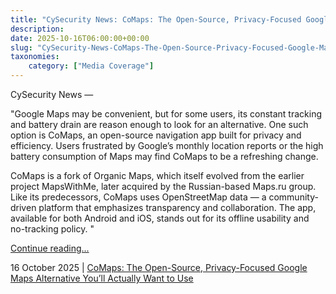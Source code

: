 ```yaml
---
title: "CySecurity News: CoMaps: The Open-Source, Privacy-Focused Google Maps Alternative You’ll Actually Want to Use"
description: 
date: 2025-10-16T06:00:00+00:00
slug: "CySecurity-News-CoMaps-The-Open-Source-Privacy-Focused-Google-Maps-Alternative-Youll-Actually-Want-to-Use"
taxonomies:
    category: ["Media Coverage"]
---
```


CySecurity News —
 
"Google Maps may be convenient, but for some users, its constant tracking and battery drain are reason enough to look for an alternative. One such option is CoMaps, an open-source navigation app built for privacy and efficiency. Users frustrated by Google’s monthly location reports or the high battery consumption of Maps may find CoMaps to be a refreshing change. 

CoMaps is a fork of Organic Maps, which itself evolved from the earlier project MapsWithMe, later acquired by the Russian-based Maps.ru group. Like its predecessors, CoMaps uses OpenStreetMap data — a community-driven platform that emphasizes transparency and collaboration. The app, available for both Android and iOS, stands out for its offline usability and no-tracking policy. "

[Continue reading...](https://www.cysecurity.news/2025/10/comaps-open-source-privacy-focused.html)

16 October 2025 | [CoMaps: The Open-Source, Privacy-Focused Google Maps Alternative You’ll Actually Want to Use](https://www.cysecurity.news/2025/10/comaps-open-source-privacy-focused.html)
